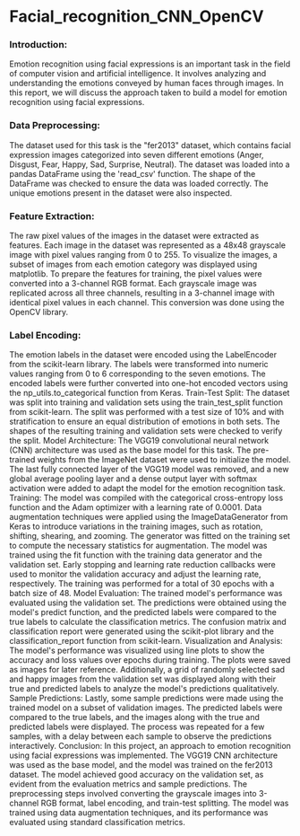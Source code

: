 # Facial_recognition_CNN_OpenCV

### Introduction:
Emotion recognition using facial expressions is an important task in the field of computer vision and artificial intelligence. It involves analyzing and understanding the emotions conveyed by human faces through images. In this report, we will discuss the approach taken to build a model for emotion recognition using facial expressions.
### Data Preprocessing:
The dataset used for this task is the "fer2013" dataset, which contains facial expression images categorized into seven different emotions (Anger, Disgust, Fear, Happy, Sad, Surprise, Neutral). The dataset was loaded into a pandas DataFrame using the 'read_csv' function. The shape of the DataFrame was checked to ensure the data was loaded correctly. The unique emotions present in the dataset were also inspected.
### Feature Extraction:
The raw pixel values of the images in the dataset were extracted as features. Each image in the dataset was represented as a 48x48 grayscale image with pixel values ranging from 0 to 255. To visualize the images, a subset of images from each emotion category was displayed using matplotlib.
To prepare the features for training, the pixel values were converted into a 3-channel RGB format. Each grayscale image was replicated across all three channels, resulting in a 3-channel image with identical pixel values in each channel. This conversion was done using the OpenCV library.
### Label Encoding:
The emotion labels in the dataset were encoded using the LabelEncoder from the scikit-learn library. The labels were transformed into numeric values ranging from 0 to 6 corresponding to the seven emotions. The encoded labels were further converted into one-hot encoded vectors using the np_utils.to_categorical function from Keras.
Train-Test Split:
The dataset was split into training and validation sets using the train_test_split function from scikit-learn. The split was performed with a test size of 10% and with stratification to ensure an equal distribution of emotions in both sets. The shapes of the resulting training and validation sets were checked to verify the split.
Model Architecture:
The VGG19 convolutional neural network (CNN) architecture was used as the base model for this task. The pre-trained weights from the ImageNet dataset were used to initialize the model. The last fully connected layer of the VGG19 model was removed, and a new global average pooling layer and a dense output layer with softmax activation were added to adapt the model for the emotion recognition task.
Training:
The model was compiled with the categorical cross-entropy loss function and the Adam optimizer with a learning rate of 0.0001. Data augmentation techniques were applied using the ImageDataGenerator from Keras to introduce variations in the training images, such as rotation, shifting, shearing, and zooming. The generator was fitted on the training set to compute the necessary statistics for augmentation.
The model was trained using the fit function with the training data generator and the validation set. Early stopping and learning rate reduction callbacks were used to monitor the validation accuracy and adjust the learning rate, respectively. The training was performed for a total of 30 epochs with a batch size of 48.
Model Evaluation:
The trained model's performance was evaluated using the validation set. The predictions were obtained using the model's predict function, and the predicted labels were compared to the true labels to calculate the classification metrics. The confusion matrix and classification report were generated using the scikit-plot library and the classification_report function from scikit-learn.
Visualization and Analysis:
The model's performance was visualized using line plots to show the accuracy and loss values over epochs during training. The plots were saved as images for later reference. Additionally, a grid of randomly selected sad and happy images from the validation set was displayed along with their true and predicted labels to analyze the model's predictions qualitatively.
Sample Predictions:
Lastly, some sample predictions were made using the trained model on a subset of validation images. The predicted labels were compared to the true labels, and the images along with the true and predicted labels were displayed. The process was repeated for a few samples, with a delay between each sample to observe the predictions interactively.
Conclusion:
In this project, an approach to emotion recognition using facial expressions was implemented. The VGG19 CNN architecture was used as the base model, and the model was trained on the fer2013 dataset. The model achieved good accuracy on the validation set, as evident from the evaluation metrics and sample predictions. The preprocessing steps involved converting the grayscale images into 3-channel RGB format, label encoding, and train-test splitting. The model was trained using data augmentation techniques, and its performance was evaluated using standard classification metrics.
